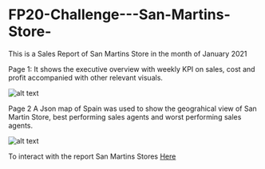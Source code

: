 # FP20-Challenge---San-Martins-Store-

This is a Sales Report of San Martins Store in the month of January 2021

Page 1: It shows the executive overview with weekly KPI on sales, cost and profit accompanied with other relevant visuals.

![alt text](https://res.cloudinary.com/domkl95kr/image/upload/v1684607702/san_1_rw7upj.jpg)

Page 2 A Json map of Spain was used to show the geograhical view of San Martin Store, best performing sales agents and worst performing sales agents.

![alt text](https://res.cloudinary.com/domkl95kr/image/upload/v1684607764/san_2_qnrkl1.jpg)

To interact with the report San Martins Stores [Here](https://app.powerbi.com/view?r=eyJrIjoiNDllYjM1MzItMGFlMy00ZWM5LTg3MzUtZDU2NDg5NDA4Y2UxIiwidCI6IjMwMzlmZTYwLTIzNjAtNDRmOC04NjY1LTdjNGY1ZWVlMGM2YiJ9)
